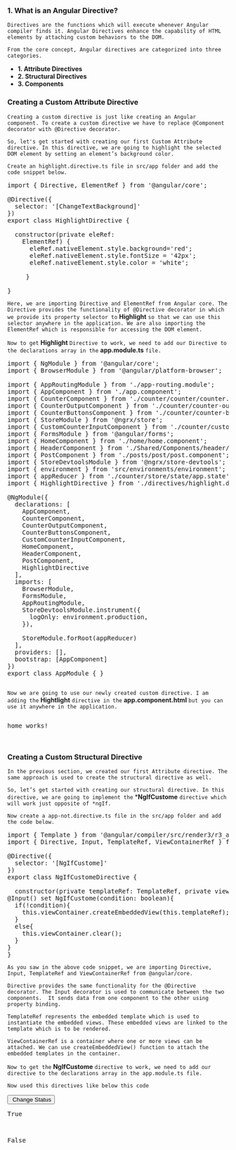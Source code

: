 ### 1. What is an Angular Directive?
`Directives are the functions which will execute whenever Angular compiler finds it. Angular Directives enhance the capability of HTML elements by attaching custom behaviors to the DOM.`

`From the core concept, Angular directives are categorized into three categories.`

- **1. Attribute Directives**
- **2. Structural Directives**
- **3. Components**

### Creating a Custom Attribute Directive
`Creating a custom directive is just like creating an Angular component. To create a custom directive we have to replace @Component decorator with @Directive decorator.`

`So, let's get started with creating our first Custom Attribute directive. In this directive, we are going to highlight the selected DOM element by setting an element’s background color.`

`Create an highlight.directive.ts file in src/app folder and add the code snippet below.`

<pre>
import { Directive, ElementRef } from '@angular/core';

@Directive({
  selector: '[ChangeTextBackground]'
})
export class HighlightDirective {

  constructor(private eleRef: 
    ElementRef) {
      eleRef.nativeElement.style.background='red';
      eleRef.nativeElement.style.fontSize = '42px';
      eleRef.nativeElement.style.color = 'white';

     }

}
</pre>

`Here, we are importing Directive and ElementRef from Angular core. The Directive provides the functionality of @Directive decorator in which we provide its property selector to` **Highlight** `so that we can use this selector anywhere in the application. We are also importing the ElementRef which is responsible for accessing the DOM element.`

`Now to get` **Highlight** `Directive to work, we need to add our Directive to the declarations array in the` **app.module.ts** `file.`

<pre>
import { NgModule } from '@angular/core';
import { BrowserModule } from '@angular/platform-browser';

import { AppRoutingModule } from './app-routing.module';
import { AppComponent } from './app.component';
import { CounterComponent } from './counter/counter/counter.component';
import { CounterOutputComponent } from './counter/counter-output/counter-output.component';
import { CounterButtonsComponent } from './counter/counter-buttons/counter-buttons.component';
import { StoreModule } from '@ngrx/store';
import { CustomCounterInputComponent } from './counter/custom-counter-input/custom-counter-input.component';
import { FormsModule } from '@angular/forms';
import { HomeComponent } from './home/home.component';
import { HeaderComponent } from './Shared/Components/header/header.component';
import { PostComponent } from './posts/post/post.component';
import { StoreDevtoolsModule } from '@ngrx/store-devtools';
import { environment } from 'src/environments/environment';
import { appReducer } from './counter/store/state/app.state';
import { HighlightDirective } from './directives/highlight.directive';

@NgModule({
  declarations: [
    AppComponent,
    CounterComponent,
    CounterOutputComponent,
    CounterButtonsComponent,
    CustomCounterInputComponent,
    HomeComponent,
    HeaderComponent,
    PostComponent,
    HighlightDirective
  ],
  imports: [
    BrowserModule,
    FormsModule,
    AppRoutingModule,
    StoreDevtoolsModule.instrument({
      logOnly: environment.production,
    }),
    
    StoreModule.forRoot(appReducer)
  ],
  providers: [],
  bootstrap: [AppComponent]
})
export class AppModule { }

</pre>

`Now we are going to use our newly created custom directive. I am adding the` **Hightlight** `directive in the` **app.component.html** `but you can use it anywhere in the application.`
<pre>
<p ChangeTextBackground>home works!</p>
</pre>

### Creating a Custom Structural Directive
`In the previous section, we created our first Attribute directive. The same approach is used to create the structural directive as well.`

`So, let’s get started with creating our structural directive. In this directive, we are going to implement the` ***NgIfCustome** `directive which will work just opposite of *ngIf.`

`Now create a app-not.directive.ts file in the src/app folder and add the code below.`

<pre>
import { Template } from '@angular/compiler/src/render3/r3_ast';
import { Directive, Input, TemplateRef, ViewContainerRef } from '@angular/core';

@Directive({
  selector: '[NgIfCustome]'
})
export class NgIfCustomeDirective {

  constructor(private templateRef: TemplateRef<any>, private viewContainer: ViewContainerRef) { }
@Input() set NgIfCustome(condition: boolean){
  if(!condition){
    this.viewContainer.createEmbeddedView(this.templateRef);
  }
  else{
    this.viewContainer.clear();
  }
}
}
</pre>

`As you saw in the above code snippet, we are importing Directive, Input, TemplateRef and ViewContainerRef from @angular/core.`

`Directive provides the same functionality for the @Directive decorator. The Input decorator is used to communicate between the two components. 
It sends data from one component to the other using property binding.`

`TemplateRef represents the embedded template which is used to instantiate the embedded views. These embedded views are linked to the template which is to be rendered.`

`ViewContainerRef is a container where one or more views can be attached. We can use createEmbeddedView() function to attach the embedded templates in the container.`

`Now to get the` **NgIfCustome** `directive to work, we need to add our directive to the declarations array in the app.module.ts file.`

`Now used this directives like below this code`

<pre>
<button (click)="changeStatus()"> Change Status</button>
<p *NgIfCustome="isStatus">True</p>
<p *NgIfCustome="!isStatus">False</p>
</pre>
